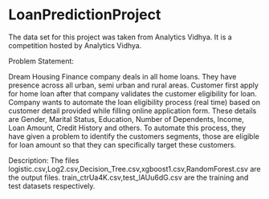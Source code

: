 # LoanPredictionProject
The data set for this project was taken from Analytics Vidhya. It is a competition hosted by Analytics Vidhya.

Problem Statement:

Dream Housing Finance company deals in all home loans. They have presence across all urban, semi urban and rural areas. Customer first apply for home loan after that company validates the customer eligibility for loan. Company wants to automate the loan eligibility process (real time) based on customer detail provided while filling online application form. These details are Gender, Marital Status, Education, Number of Dependents, Income, Loan Amount, Credit History and others. To automate this process, they have given a problem to identify the customers segments, those are eligible for loan amount so that they can specifically target these customers.

Description:
The files logistic.csv,Log2.csv,Decision_Tree.csv,xgboost1.csv,RandomForest.csv are the output files.
train_ctrUa4K.csv,test_lAUu6dG.csv are the training and test datasets respectively.
